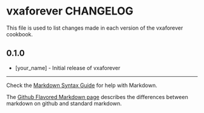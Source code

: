vxaforever CHANGELOG
====================

This file is used to list changes made in each version of the vxaforever cookbook.

0.1.0
-----
- [your_name] - Initial release of vxaforever

- - -
Check the [Markdown Syntax Guide](http://daringfireball.net/projects/markdown/syntax) for help with Markdown.

The [Github Flavored Markdown page](http://github.github.com/github-flavored-markdown/) describes the differences between markdown on github and standard markdown.

